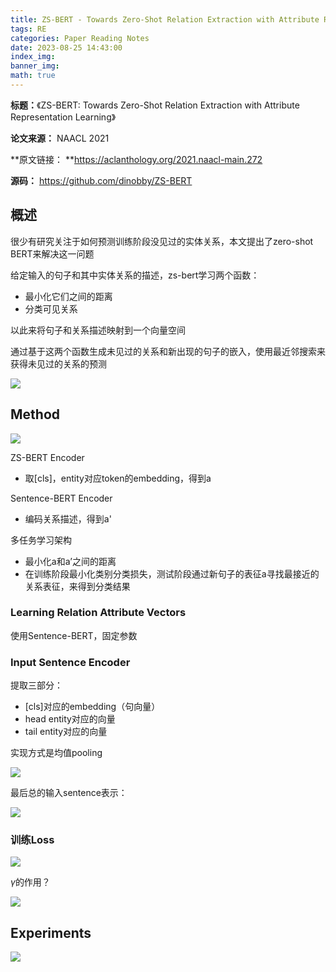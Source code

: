 ```yaml
---
title: ZS-BERT - Towards Zero-Shot Relation Extraction with Attribute Representation Learning
tags: RE
categories: Paper Reading Notes
date: 2023-08-25 14:43:00
index_img: 
banner_img: 
math: true
---
```


**标题：**《ZS-BERT: Towards Zero-Shot Relation Extraction with Attribute Representation Learning》

**论文来源：** NAACL  2021

**原文链接： **https://aclanthology.org/2021.naacl-main.272

**源码：** https://github.com/dinobby/ZS-BERT



## 概述

很少有研究关注于如何预测训练阶段没见过的实体关系，本文提出了zero-shot BERT来解决这一问题

给定输入的句子和其中实体关系的描述，zs-bert学习两个函数：

- 最小化它们之间的距离
- 分类可见关系

以此来将句子和关系描述映射到一个向量空间

通过基于这两个函数生成未见过的关系和新出现的句子的嵌入，使用最近邻搜索来获得未见过的关系的预测

![](https://longls777.oss-cn-beijing.aliyuncs.com/img/image-20230825155107275.png)

## Method

![](https://longls777.oss-cn-beijing.aliyuncs.com/img/image-20230825160632508.png)

ZS-BERT Encoder

- 取[cls]，entity对应token的embedding，得到a

Sentence-BERT Encoder

- 编码关系描述，得到a'



多任务学习架构

- 最小化a和a’之间的距离
- 在训练阶段最小化类别分类损失，测试阶段通过新句子的表征a寻找最接近的关系表征，来得到分类结果

### Learning Relation Attribute Vectors

使用Sentence-BERT，固定参数



### Input Sentence Encoder

提取三部分：

- [cls]对应的embedding（句向量）
- head entity对应的向量
- tail entity对应的向量

实现方式是均值pooling

![](https://longls777.oss-cn-beijing.aliyuncs.com/img/image-20230825201528010.png)



最后总的输入sentence表示：

![](https://longls777.oss-cn-beijing.aliyuncs.com/img/image-20230825201709763.png)

### 训练Loss

![](https://longls777.oss-cn-beijing.aliyuncs.com/img/image-20230825201755637.png)

$\gamma$的作用？

![](https://longls777.oss-cn-beijing.aliyuncs.com/img/image-20230825201852129.png)



## Experiments

![](https://longls777.oss-cn-beijing.aliyuncs.com/img/image-20230825164018590.png)
